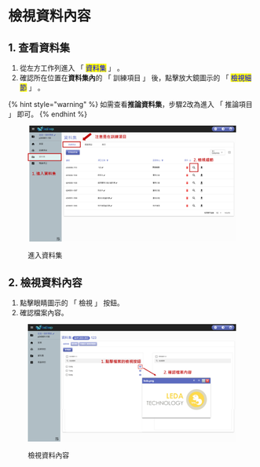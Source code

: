 # 檢視資料內容

## 1. 查看資料集

1. 從左方工作列進入 「 <mark style="color:blue;">資料集</mark> 」 。
2. 確認所在位置在**資料集內**的 「 訓練項目 」 後，點擊放大鏡圖示的 「 <mark style="color:blue;">檢視細節</mark> 」 。

{% hint style="warning" %}
如需查看**推論資料集**，步驟2改為進入 「 推論項目 」 即可。
{% endhint %}

<figure><img src="../../.gitbook/assets/image (188).png" alt=""><figcaption><p>進入資料集</p></figcaption></figure>

## 2. 檢視資料內容

1. 點擊眼睛圖示的 「 檢視 」 按鈕。
2. 確認檔案內容。

<figure><img src="../../.gitbook/assets/image (131).png" alt=""><figcaption><p>檢視資料內容</p></figcaption></figure>
